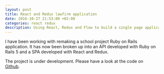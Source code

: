 ```yaml
---
layout: post
title: React and Redux lawfirm application
date: 2016-10-27 21:53:00 +02:00
categories: react redux
description: Using React, Redux and Flow to build a single page application for lawfirms. Still under development.
---
```

I have been working with remaking a school project Ruby on Rails application. It
has now been broken up into an API developed with Ruby on Rails 5 and a SPA developed
with React and Redux.

The project is under development. Please have a look at the code on [Github](https://github.com/mickeeri/new-lawfirm-client).

